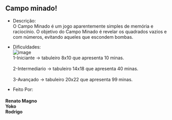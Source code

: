 ## Campo minado! ##

- Descrição:<br>O Campo Minado é um jogo aparentemente simples de memória e raciocínio.
  O objetivo do Campo Minado é revelar os quadrados vazios e com números,
  evitando aqueles que escondem bombas.

- Dificuldades:<br>
  ![image](https://user-images.githubusercontent.com/86249854/168680112-b0239a1e-f6b6-48ea-bcb7-89c27015c3b1.png)<br>
  1-Iniciante ->  tabuleiro 8x10 que apresenta 10 minas.
  <br>
  <foto do iniciante>
  <br>
  2-Intermediario ->  tabuleiro 14x18 que apresenta 40 minas.
  <br>
  <foto do iniciante>
  <br>
  3-Avançado ->  tabuleiro 20x22 que apresenta 99 minas.
  <br>
  <foto do iniciante>
    
- Feito Por:
#### Renato Magno<br>Yoko<br>Rodrigo ####
